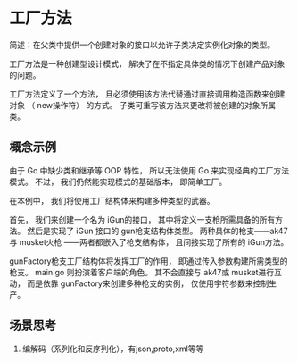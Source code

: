 # 工厂方法

简述：在父类中提供一个创建对象的接口以允许子类决定实例化对象的类型。

工厂方法是一种创建型设计模式， 解决了在不指定具体类的情况下创建产品对象的问题。

工厂方法定义了一个方法， 且必须使用该方法代替通过直接调用构造函数来创建对象 （ new操作符） 的方式。 子类可重写该方法来更改将被创建的对象所属类。

## 概念示例

由于 Go 中缺少类和继承等 OOP 特性， 所以无法使用 Go 来实现经典的工厂方法模式。 不过， 我们仍然能实现模式的基础版本， 即简单工厂。

在本例中， 我们将使用工厂结构体来构建多种类型的武器。

首先， 我们来创建一个名为 i­Gun的接口， 其中将定义一支枪所需具备的所有方法。 然后是实现了 iGun 接口的 gun枪支结构体类型。 两种具体的枪支——ak47与 musket火枪 ——两者都嵌入了枪支结构体， 且间接实现了所有的 i­Gun方法。

gun­Factory枪支工厂结构体将发挥工厂的作用， 即通过传入参数构建所需类型的枪支。 main.go 则扮演着客户端的角色。 其不会直接与 ak47或 musket进行互动， 而是依靠 gun­Factory来创建多种枪支的实例， 仅使用字符参数来控制生产。

## 场景思考

1. 编解码（系列化和反序列化），有json,proto,xml等等
